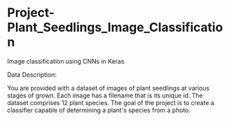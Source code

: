 # Project-Plant_Seedlings_Image_Classification
Image classification using CNNs in Keras

Data Description:

You are provided with a dataset of images of plant seedlings at various stages of grown. Each image has a filename that is its 
unique id. The dataset comprises 12 plant species. The goal of the project is to create a classifier capable of determining a plant's 
species from a photo.
